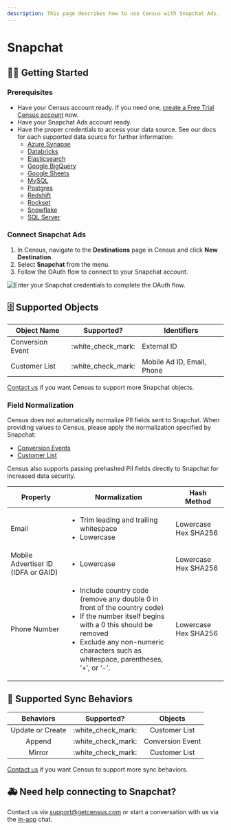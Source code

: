 ```yaml
---
description: This page describes how to use Census with Snapchat Ads.
---
```


# Snapchat

## ​🏃‍♀️ Getting Started

### Prerequisites

* Have your Census account ready. If you need one, [create a Free Trial Census account](https://app.getcensus.com/) now.
* Have your Snapchat Ads account ready.
* Have the proper credentials to access your data source. See our docs for each supported data source for further information:
  * [Azure Synapse](../sources/azure-synapse.md)
  * [Databricks](https://docs.getcensus.com/sources/databricks)
  * [Elasticsearch](https://docs.getcensus.com/sources/elasticsearch)
  * [Google BigQuery](https://docs.getcensus.com/sources/google-bigquery)
  * [Google Sheets](https://docs.getcensus.com/sources/google-sheets)
  * [MySQL](https://docs.getcensus.com/sources/mysql)
  * [Postgres](https://docs.getcensus.com/sources/postgres)
  * [Redshift](https://docs.getcensus.com/sources/redshift)
  * [Rockset](https://docs.getcensus.com/sources/rockset)
  * [Snowflake](https://docs.getcensus.com/sources/snowflake)
  * [SQL Server](https://docs.getcensus.com/sources/sql-server)

### Connect Snapchat Ads

1. In Census, navigate to the **Destinations** page in Census and click **New Destination**.
2. Select **Snapchat** from the menu.
3. Follow the OAuth flow to connect to your Snapchat account.

![Enter your Snapchat credentials to complete the OAuth flow.](<../.gitbook/assets/Screen Shot 2022-04-25 at 4.23.34 PM.png>)

## 🗄 Supported Objects

| Object Name      |      Supported?      | Identifiers                |
| ---------------- | :------------------: | -------------------------- |
| Conversion Event | :white\_check\_mark: | External ID                |
| Customer List    | :white\_check\_mark: | Mobile Ad ID, Email, Phone |

[Contact us](mailto:support@getcensus.com) if you want Census to support more Snapchat objects.

### Field Normalization

Census does not automatically normalize PII fields sent to Snapchat. When providing values to Census, please apply the normalization specified by Snapchat:

* [Conversion Events](https://marketingapi.snapchat.com/docs/conversion.html#data-hygiene)
* [Customer List](https://marketingapi.snapchat.com/docs/#customer-lists)

Census also supports passing prehashed PII fields directly to Snapchat for increased data security.&#x20;

| Property                            | Normalization                                                                                                                                                                                                                                          | Hash Method          |
| ----------------------------------- | ------------------------------------------------------------------------------------------------------------------------------------------------------------------------------------------------------------------------------------------------------ | -------------------- |
| Email                               | <ul><li>Trim leading and trailing whitespace</li><li>Lowercase</li></ul>                                                                                                                                                                               | Lowercase Hex SHA256 |
| Mobile Advertiser ID (IDFA or GAID) | <ul><li>Lowercase</li></ul>                                                                                                                                                                                                                            | Lowercase Hex SHA256 |
| Phone Number                        | <ul><li>Include country code (remove any double 0 in front of the country code)</li><li>If the number itself begins with a 0 this should be removed</li><li>Exclude any non-numeric characters such as whitespace, parentheses, ‘+’, or ‘-’.</li></ul> | Lowercase Hex SHA256 |

## 🔄 Supported Sync Behaviors

|     Behaviors    |      Supported?      |      Objects     |
| :--------------: | :------------------: | :--------------: |
| Update or Create | :white\_check\_mark: |   Customer List  |
|      Append      | :white\_check\_mark: | Conversion Event |
|      Mirror      | :white\_check\_mark: |   Customer List  |

[Contact us](mailto:support@getcensus.com) if you want Census to support more sync behaviors.

## 🚑 Need help connecting to Snapchat?

Contact us via support@getcensus.com or start a conversation with us via the [in-app](https://app.getcensus.com/) chat.

